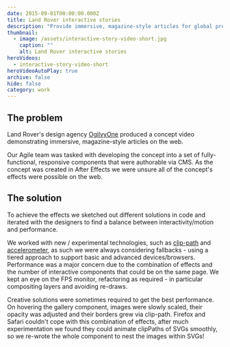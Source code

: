 ```yaml
---
date: 2015-09-01T00:00:00.000Z
title: Land Rover interactive stories
description: "Provide immersive, magazine-style articles for global premium brand."
thumbnail:
  - image: /assets/interactive-story-video-short.jpg
    caption: ""
    alt: Land Rover interactive stories
heroVideos:
  - interactive-story-video-short
heroVideoAutoPlay: true
archive: false
hide: false
category: work
---
```


## The problem

Land Rover's design agency [OgilvyOne](https://www.ogilvyone.com/) produced a concept video demonstrating immersive, magazine-style articles on the web.

Our Agile team was tasked with developing the concept into a set of fully-functional, responsive components that were authorable via CMS. As the concept was created in After Effects we were unsure all of the concept's effects were possible on the web.

## The solution

To achieve the effects we sketched out different solutions in code and iterated with the designers to find a balance between interactivity/motion and performance.

<p data-pullquote="We iterated to find a balance between interactivity and performance" markdown="1">We worked with new / experimental technologies, such as <a href="https://developer.mozilla.org/en/docs/Web/CSS/clip-path">clip-path</a> and <a href="https://developer.mozilla.org/en-US/docs/Web/Events/devicemotion">accelerometer</a>, as such we were always considering fallbacks - using a tiered approach to support basic and advanced devices/browsers. Performance was a major concern due to the combination of effects and the number of interactive components that could be on the same page. We kept an eye on the FPS monitor, refactoring as required - in particular compositing layers and avoiding re-draws.</p>

Creative solutions were sometimes required to get the best performance. On hovering the gallery component, images were slowly scaled, their opacity was adjusted and their borders grew via clip-path. Firefox and Safari couldn't cope with this combination of effects, after much experimentation we found they could animate clipPaths of SVGs smoothly, so we re-wrote the whole component to nest the images within SVGs!

